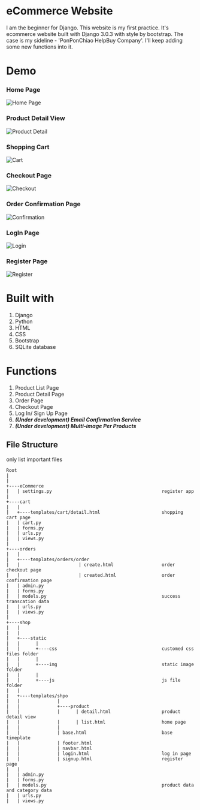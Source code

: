 # eCommerce Website
I am the beginner for Django. This website is my first practice.
It's ecommerce website built with Django 3.0.3 with style by bootstrap.
The case is my sideline - 'PonPonChiao HelpBuy Company'. I'll keep adding some new functions into it.

# Demo
### Home Page
![Home Page](demo/homepage.PNG)
### Product Detail View
![Product Detail](demo/detail.PNG)
### Shopping Cart
![Cart](demo/cart.PNG)
### Checkout Page
![Checkout](demo/chekout.PNG)
### Order Confirmation Page
![Confirmation](demo/orderconfirm.PNG)
### LogIn Page
![Login](demo/login.PNG)
### Register Page
![Register](demo/signup.PNG)

# Built with
1. Django
2. Python
3. HTML
4. CSS
5. Bootstrap
6. SQLite database

# Functions
1. Product List Page
2. Product Detail Page
3. Order Page
4. Checkout Page
5. Log In/ Sign Up Page
6. __*(Under development) Email Confirmation Service*__
7. __*(Under development)  Multi-image Per Products*__


## File Structure
only list important files
```
Root
|
|
+----eCommerce
|   | settings.py                                         register app
|
+----cart
|   |
|   +----templates/cart/detail.html                       shopping cart page
|   | cart.py
|   | forms.py               
|   | urls.py
|   | views.py   
|
+----orders
|   |
|   +----templates/orders/order
|   |                      | create.html                  order checkout page
|   |                      | created.html                 order confirmation page
|   | admin.py   
|   | forms.py               
|   | models.py                                           success transcation data
|   | urls.py
|   | views.py 
|
+----shop
|   |
|   |
|   +----static
|   |      |
|   |      +----css                                       customed css files folder
|   |      |
|   |      +----img                                       static image folder
|   |      |
|   |      +----js                                        js file folder
|   |
|   +----templates/shpo
|   |              | 
|   |              +----product
|   |              |      | detail.html                   product detail view
|   |              |      | list.html                     home page
|   |              |      
|   |              | base.html                            base timeplate
|   |              | footer.html
|   |              | navbar.html
|   |              | login.html                           log in page
|   |              | signup.html                          register page
|   |              
|   | admin.py   
|   | forms.py               
|   | models.py                                           product data and category data
|   | urls.py
|   | views.py 

```
